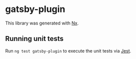 # gatsby-plugin

This library was generated with [Nx](https://nx.dev).

## Running unit tests

Run `ng test gatsby-plugin` to execute the unit tests via [Jest](https://jestjs.io).
